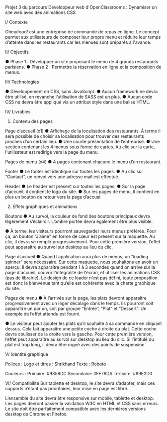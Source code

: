 Projet 3 du parcours Développeur web d'OpenClassrooms : Dynamiser un site web avec des animations CSS

I/ Contexte

Ohmyfood! est une entreprise de commande de repas en ligne. Le concept permet aux utilisateurs de composer leur propre menu et réduire leur temps d’attente dans les restaurants car les menues sont préparés à l'avance.

II/ Objectifs

● Phase 1 : Développer un site proposant le menu de 4 grands restaurants parisiens.
● Phase 2 : Permettre la réservation en ligne et la composition de menus.

III/ Technologies

● Développement en CSS, sans JavaScript.
● Aucun framework ne devra être utilisé, en revanche l’utilisation de SASS est un plus.
● Aucun code CSS ne devra être appliqué via un attribut style dans une balise HTML.

IV/ Livrables

1) Contenu des pages

Page d’accueil (x1)
● Affichage de la localisation des restaurants. À terme il sera possible de choisir sa localisation pour trouver des restaurants proches d’un certain lieu.
● Une courte présentation de l’entreprise.
● Une section contenant les 4 menus sous forme de cartes. Au clic sur la carte, l'utilisateur est redirigé vers la page du menu.

Pages de menu (x4)
● 4 pages contenant chacune le menu d’un restaurant.

Footer
● Le footer est identique sur toutes les pages.
● Au clic sur “Contact”, un renvoi vers une adresse mail est effectué.

Header
● Le header est présent sur toutes les pages.
● Sur la page d’accueil, il contient le logo du site.
● Sur les pages de menu, il contient en plus un bouton de retour vers la page d’accuei

2) Effets graphiques et animations

Boutons
● Au survol, la couleur de fond des boutons principaux devra légèrement s’éclaircir. L’ombre portée devra également être plus visible.

● À terme, les visiteurs pourront sauvegarder leurs menus préférés. Pour ça, un bouton "J’aime" en forme de cœur est présent sur la maquette. Au clic, il devra se remplir progressivement. Pour cette première version, l’effet peut apparaître au survol sur desktop au lieu du clic.

Page d’accueil
● Quand l’application aura plus de menus, un “loading spinner” sera nécessaire. Sur cette maquette, nous souhaitons en avoir un aperçu. Il devra apparaître pendant 1 à 3 secondes quand on arrive sur la page d'accueil, couvrir l'intégralité de l'écran, et utiliser les animations CSS (pas de librairie). Le design de ce loader n’est pas défini, toute proposition est donc la bienvenue tant qu’elle est cohérente avec la charte graphique du site.

Pages de menu
● À l’arrivée sur la page, les plats devront apparaître progressivement avec un léger décalage dans le temps. Ils pourront soit apparaître un par un, soit par groupe “Entrée”, “Plat” et “Dessert”. Un exemple de l’effet attendu est fourni.

● Le visiteur peut ajouter les plats qu'il souhaite à sa commande en cliquant dessus. Cela fait apparaître une petite coche à droite du plat. Cette coche devra coulisser de la droite vers la gauche. Pour cette première version, l’effet peut apparaître au survol sur desktop au lieu du clic. Si l’intitulé du plat est trop long, il devra être rogné avec des points de suspension. 

V/ Identité graphique

Polices :
Logo et titres : Shrikhand
Texte : Roboto

Couleurs :
Primaire: #9356DC
Secondaire: #FF79DA
Tertiaire: #99E2D0

VI/ Compatibilité
Sur tablette et desktop, le site devra s’adapter, mais ces supports n’étant pas prioritaires, leur mise en page est libre.

L’ensemble du site devra être responsive sur mobile, tablette et desktop.
Les pages devront passer la validation W3C en HTML et CSS sans erreurs.
Le site doit être parfaitement compatible avec les dernières versions desktop de Chrome et Firefox.